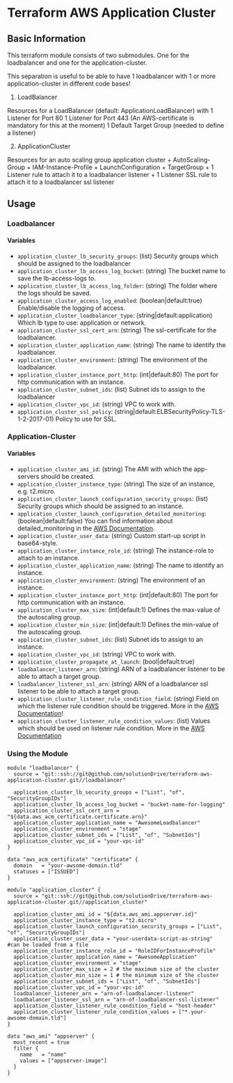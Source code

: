 # Terraform AWS Application Cluster

## Basic Information

This terraform module consists of two submodules. One for the loadbalancer and
one for the application-cluster.

This separation is useful to be able to have 1 loadbalancer with 1 or more
application-cluster in different code bases!

1. LoadBalancer

Resources for a LoadBalancer (default: ApplicationLoadBalancer) with
    1 Listener for Port 80
    1 Listener for Port 443 (An AWS-certificate is mandatory for this at the moment)
    1 Default Target Group (needed to define a listener)
    
2. ApplicationCluster

Resources for an auto scaling group application cluster
    + AutoScaling-Group
    + IAM-Instance-Profile
    + LaunchConfiguration
    + TargetGroup
    + 1 Listener rule to attach it to a loadbalancer listener
    + 1 Listener SSL rule to attach it to a loadbalancer ssl listener

## Usage
### Loadbalancer
#### Variables
- `application_cluster_lb_security_groups`: (list) Security groups which should be assigned to the loadbalancer
- `application_cluster_lb_access_log_bucket`: (string) The bucket name to save the lb-access-logs to.  
- `application_cluster_lb_access_log_folder`: (string) The folder where the logs should be saved.
- `application_cluster_access_log_enabled`: (boolean|default:true) Enable/disable the logging of access.
- `application_cluster_loadbalancer_type`: (string|default:application) Which lb type to use: application or network.
- `application_cluster_ssl_cert_arn`: (string) The ssl-certificate for the loadbalancer.
- `application_cluster_application_name`: (string) The name to identify the loadbalancer.
- `application_cluster_environment`: (string) The environment of the loadbalancer.
- `application_cluster_instance_port_http`: (int|default:80) The port for http communication with an instance.
- `application_cluster_subnet_ids`: (list) Subnet ids to assign to the loadbalancer
- `application_cluster_vpc_id`: (string) VPC to work with.
- `application_cluster_ssl_policy`: (string|default:ELBSecurityPolicy-TLS-1-2-2017-01) Policy to use for SSL.

### Application-Cluster
#### Variables
- `application_cluster_ami_id`: (string) The AMI with which the app-servers should be created.
- `application_cluster_instance_type`: (string) The size of an instance, e.g. t2.micro.
- `application_cluster_launch_configuration_security_groups`: (list) Security groups which should be assigned to an instance.
- `application_cluster_launch_configuration_detailed_monitoring`: (boolean|default:false) You can find information about detailed_monitoring in the [AWS Documentation](https://docs.aws.amazon.com/AWSEC2/latest/UserGuide/using-cloudwatch-new.html).
- `application_cluster_user_data`: (string) Custom start-up script in base64-style.
- `application_cluster_instance_role_id`: (string) The instance-role to attach to an instance.
- `application_cluster_application_name`: (string) The name to identify an instance.
- `application_cluster_environment`: (string) The environment of an instance.
- `application_cluster_instance_port_http`: (int|default:80) The port for http communication with an instance.
- `application_cluster_max_size`: (int|default:1) Defines the max-value of the autoscaling group.
- `application_cluster_min_size`: (int|default:1) Defines the min-value of the autoscaling group.
- `application_cluster_subnet_ids`: (list) Subnet ids to assign to an instance.
- `application_cluster_vpc_id`: (string) VPC to work with.
- `application_cluster_propagate_at_launch`: (bool|default:true)
- `loadbalancer_listener_arn`: (string) ARN of a loadbalancer listener to be able to attach a target group.
- `loadbalancer_listener_ssl_arn`: (string) ARN of a loadbalancer ssl listener to be able to attach a target group.
- `application_cluster_listener_rule_condition_field`: (string) Field on which the listener rule condition should be triggered. More in the [AWS Documentation](https://docs.aws.amazon.com/elasticloadbalancing/latest/APIReference/API_RuleCondition.html)!
- `application_cluster_listener_rule_condition_values`: (list) Values which should be used on listener rule condition. More in the [AWS Documentation](https://docs.aws.amazon.com/AWSCloudFormation/latest/UserGuide/aws-properties-elasticloadbalancingv2-listenerrule-conditions.html)


### Using the Module
```hcl-terraform
module "loadbalancer" {
  source = "git::ssh://git@github.com/solutionDrive/terraform-aws-application-cluster.git//loadbalancer"

  application_cluster_lb_security_groups = ["List", "of", "SecurityGroupIDs"]
  application_cluster_lb_access_log_bucket = "bucket-name-for-logging"
  application_cluster_ssl_cert_arn = "${data.aws_acm_certificate.certificate.arn}"
  application_cluster_application_name = "AwesomeLoadbalancer"
  application_cluster_environment = "stage"
  application_cluster_subnet_ids = ["List", "of", "SubnetIds"]
  application_cluster_vpc_id = "your-vpc-id"
}

data "aws_acm_certificate" "certificate" {
  domain   = "your-awsome-domain.tld"
  statuses = ["ISSUED"]
}
```

```hcl-terraform
module "application_cluster" {
  source = "git::ssh://git@github.com/solutionDrive/terraform-aws-application-cluster.git//application_cluster"
 
  application_cluster_ami_id = "${data.aws_ami.appserver.id}"
  application_cluster_instance_type = "t2.micro"
  application_cluster_launch_configuration_security_groups = ["List", "of", "SecurityGroupIDs"]
  application_cluster_user_data = "your-userdata-script-as-string" #can be loaded from a file
  application_cluster_instance_role_id = "RoleIDForInstanceProfile"
  application_cluster_application_name = "AwesomeApplication"
  application_cluster_environment = "stage"
  application_cluster_max_size = 2 # the maximum size of the cluster
  application_cluster_min_size = 1 # the minimum size of the cluster
  application_cluster_subnet_ids = ["List", "of", "SubnetIds"]
  application_cluster_vpc_id = "your-vpc-id"
  loadbalancer_listener_arn = "arn-of-loadbalancer-listener"
  loadbalancer_listener_ssl_arn = "arn-of-loadbalancer-ssl-listener"
  application_cluster_listener_rule_condition_field = "host-header"
  application_cluster_listener_rule_condition_values = ["*.your-awsome-domain.tld"]
}

data "aws_ami" "appserver" {
  most_recent = true
  filter {
    name   = "name"
    values = ["appserver-image"]
  }
}
```
